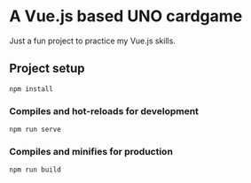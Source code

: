 # A Vue.js based UNO cardgame
Just a fun project to practice my Vue.js skills.

## Project setup
```
npm install
```

### Compiles and hot-reloads for development
```
npm run serve
```

### Compiles and minifies for production
```
npm run build
```
